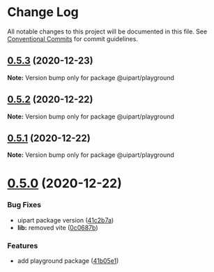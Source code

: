 # Change Log

All notable changes to this project will be documented in this file.
See [Conventional Commits](https://conventionalcommits.org) for commit guidelines.

## [0.5.3](https://github.com/5cube/uipart/compare/v0.5.2...v0.5.3) (2020-12-23)

**Note:** Version bump only for package @uipart/playground





## [0.5.2](https://github.com/5cube/uipart/compare/v0.5.1...v0.5.2) (2020-12-22)

**Note:** Version bump only for package @uipart/playground





## [0.5.1](https://github.com/5cube/uipart/compare/v0.5.0...v0.5.1) (2020-12-22)

**Note:** Version bump only for package @uipart/playground





# [0.5.0](https://github.com/5cube/uipart/compare/v0.4.0...v0.5.0) (2020-12-22)


### Bug Fixes

* uipart package version ([41c2b7a](https://github.com/5cube/uipart/commit/41c2b7a27c74fb516df31922787c3d7961d848bb))
* **lib:** removed vite ([0c0687b](https://github.com/5cube/uipart/commit/0c0687bbe61ac56b121f70a539d6d72ce6abdc65))


### Features

* add playground package ([41b05e1](https://github.com/5cube/uipart/commit/41b05e1e7b7d7ec09b40633c81ef3d36baaade46))
